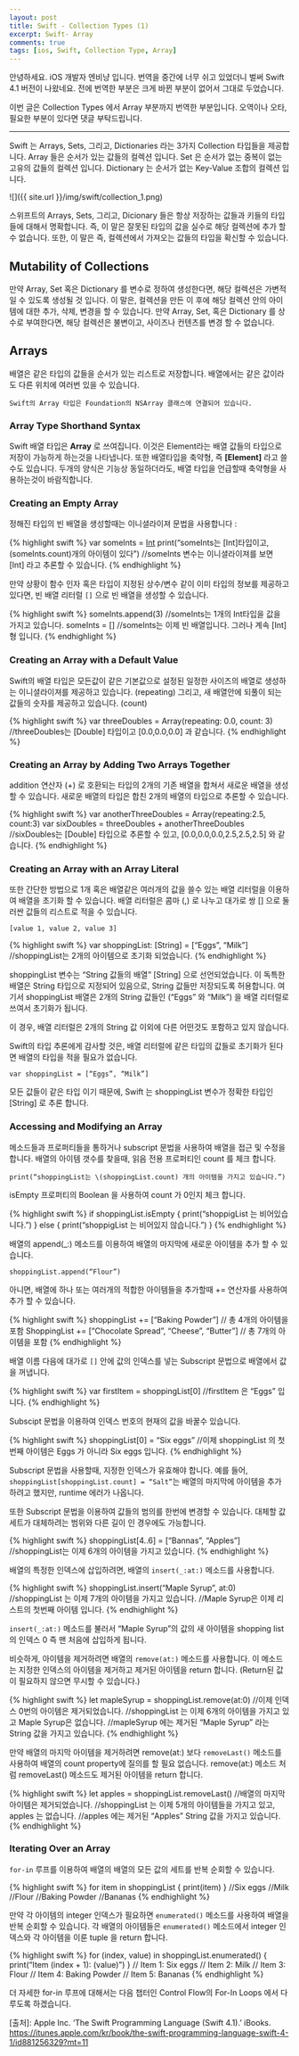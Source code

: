 ```yaml
---
layout: post
title: Swift - Collection Types (1)
excerpt: Swift- Array
comments: true
tags: [ios, Swift, Collection Type, Array]
---
```


안녕하세요. iOS 개발자 엔비냥 입니다. 번역을 중간에 너무 쉬고 있었더니 벌써 Swift 4.1 버전이 나왔네요. 전에 번역한 부분은 크게 바뀐 부분이 없어서 그대로 두었습니다.

이번 글은 Collection Types 에서 Array 부분까지 번역한 부분입니다. 오역이나 오타, 필요한 부분이 있다면 댓글 부탁드립니다.

---

Swift 는 Arrays, Sets, 그리고, Dictionaries 라는 3가지 Collection 타입들을 제공합니다.  Array 들은 순서가 있는 값들의 컬렉션 입니다. Set 은 순서가 없는 중복이 없는 고유의 값들의 컬렉션 입니다. Dictionary 는 순서가 없는 Key-Value 조합의 컬렉션 입니다.

![]({{ site.url }}/img/swift/collection_1.png)

스위프트의 Arrays, Sets, 그리고, Dicionary 들은 항상 저장하는 값들과 키들의 타입들에 대해서 명확합니다. 즉, 이 말은 잘못된 타입의 값을 실수로 해당 컬렉션에 추가 할 수 없습니다. 또한, 이 말은 즉, 컬렉션에서 가져오는 값들의 타입을 확신할 수 있습니다.

## Mutability of Collections
만약 Array, Set 혹은 Dictionary 를 변수로 정하여 생성한다면, 해당 컬렉션은 가변적일 수  있도록 생성될 것 입니다. 이 말은, 컬렉션을 만든 이 후에 해당 컬렉션 안의 아이템에 대한 추가, 삭제, 변경을 할 수 있습니다. 만약 Array, Set, 혹은 Dictionary 를 상수로 부여한다면, 해당 컬렉션은 불변이고, 사이즈나 컨텐츠를 변경 할 수 없습니다.

## Arrays
배열은 같은 타입의 값들을 순서가 있는 리스트로 저장합니다. 배열에서는 같은 값이라도 다른 위치에 여러번 있을 수 있습니다.

`Swift의 Array 타입은 Foundation의 NSArray 클래스에 연결되어 있습니다.`

### Array Type Shorthand Syntax
Swift 배열 타입은 **Array<Element>**  로 쓰여집니다. 이것은 Element라는 배열 값들의 타입으로 저장이 가능하게 하는것을 나타냅니다. 또한 배열타입을 축약형, 즉 **[Element]** 라고 쓸수도 있습니다. 두개의 양식은 기능상 동일하더라도, 배열 타입을 언급할때 축약형을 사용하는것이 바람직합니다.

### Creating an Empty Array
정해진 타입의 빈 배열을 생성할때는 이니셜라이져 문법을 사용합니다 :

{% highlight swift %}
var someInts = [Int]()
print(“someInts는 [Int]타입이고, \(someInts.count)개의 아이템이 있다”)
//someInts 변수는 이니셜라이져를 보면 [Int] 라고 추론할 수 있습니다.
{% endhighlight %}

만약 상황이 함수 인자 혹은 타입이 지정된 상수/변수 같이 이미 타입의 정보를 제공하고 있다면, 빈 배열 리터럴 `[]` 으로 빈 배열을  생성할 수 있습니다.

{% highlight swift %}
someInts.append(3)
//someInts는 1개의 Int타입을 값을 가지고 있습니다.
someInts = []
//someInts는 이제 빈 배열입니다. 그러나 계속 [Int]형 입니다.
{% endhighlight %}

### Creating an Array with a Default Value

Swift의 배열 타입은 모든값이 같은 기본값으로 설정된 일정한 사이즈의 배열로 생성하는 이니셜라이져를 제공하고 있습니다. (repeating) 그리고, 새 배열안에 되풀이 되는 값들의 숫자를 제공하고 있습니다. (count)

{% highlight swift %}
var threeDoubles = Array(repeating: 0.0, count: 3)
//threeDoubles는 [Double] 타입이고 [0.0,0.0,0.0] 과 같습니다.
{% endhighlight %}

### Creating an Array by Adding Two Arrays Together

addition 연산자 (+) 로 호환되는 타입의 2개의 기존 배열을 합쳐서 새로운 배열을 생성할 수 있습니다. 새로운 배열의 타입은 합친 2개의 배열의 타입으로 추론할 수 있습니다.

{% highlight swift %}
var anotherThreeDoubles = Array(repeating:2.5, count:3)
var sixDoubles = threeDoubles + anotherThreeDoubles
//sixDoubles는 [Double] 타입으로 추론할 수 있고, [0.0,0.0,0.0,2.5,2.5,2.5] 와 같습니다.
{% endhighlight %}

### Creating an Array with an Array Literal

또한 간단한 방법으로 1개 혹은 배열같은 여러개의 값을 쓸수 있는 배열 리터럴을 이용하여 배열을 초기화 할 수 있습니다.  배열 리터럴은 콤마 (,) 로 나누고 대가로 쌍 [] 으로 둘러싼 값들의 리스트로 적을 수 있습니다.

`[value 1, value 2, value 3]`

{% highlight swift %}
var shoppingList: [String] = [“Eggs”, “Milk”]
//shoppingList는 2개의 아이템으로 초기화 되었습니다.
{% endhighlight %}

shoppingList 변수는 “String 값들의 배열” [String] 으로  선언되었습니다. 이 독특한 배열은 String 타입으로 지정되어 있음으로, String 값들만 저장되도록 허용합니다. 여기서 shoppingList 배열은 2개의 String 값들인 (“Eggs” 와 “Milk”) 을 배열 리터럴로 쓰여서 초기화가 됩니다.

이 경우, 배열 리터럴은 2개의 String 값 이외에 다른 어떤것도 포함하고 있지 않습니다.  

Swift의 타입 추론에게 감사할 것은, 배열 리터럴에 같은 타입의 값들로 초기화가 된다면 배열의 타입을 적을 필요가 없습니다.

`var shoppingList = [“Eggs”, “Milk”]`

모든 값들이 같은 타입 이기 때문에, Swift 는 shoppingList 변수가 정확한 타입인 [String] 로 추론 합니다.

### Accessing and Modifying an Array

메소드들과 프로퍼티들을 통하거나 subscript 문법을 사용하여 배열을 접근 및 수정을 합니다. 배열의 아이템 갯수를 찾을때, 읽음 전용 프로퍼티인 count 를 체크 합니다.

`print(“shoppingList는 \(shoppingList.count) 개의 아이템을 가지고 있습니다.”)`

 isEmpty 프로퍼티의 Boolean 을 사용하여 count 가 0인지 체크 합니다.

{% highlight swift %}
if shoppingList.isEmpty {
	print(“shoppigList 는 비어있습니다.”)
} else {
	print(“shoppigList 는 비어있지 않습니다.”)
}
{% endhighlight %}

배열의 append(_:) 메소드를 이용하여 배열의 마지막에 새로운 아이템을 추가 할 수 있습니다.

`shoppingList.append(“Flour”)`

아니면, 배열에 하나 또는 여러개의 적합한 아이템들을 추가할때 += 연산자를 사용하여 추가 할 수 있습니다.

{% highlight swift %}
shoppingList += [“Baking Powder”] // 총 4개의 아이템을 포함
ShoppingList += [“Chocolate Spread”, “Cheese”, “Butter”] // 총 7개의 아이템을 포함
{% endhighlight %}

배열 이름 다음에 대가로 `[]`  안에 값의 인덱스를 넣는 Subscript 문법으로 배열에서 값을 꺼냅니다.

{% highlight swift %}
var firstItem = shoppingList[0]
//firstItem 은 “Eggs” 입니다.
{% endhighlight %}

 Subscipt 문법을 이용하여 인덱스 번호의 현재의 값을 바꿀수 있습니다.

{% highlight swift %}
shoppingList[0] = “Six eggs”
//이제 shoppingList 의 첫번째 아이템은 Eggs 가 아니라 Six eggs 입니다.
{% endhighlight %}

Subscript 문법을 사용할때, 지정한 인덱스가 유효해야 합니다. 예를 들어, `shoppingList[shoppingList.count] = “Salt”`는 배열의 마지막에 아이템을 추가 하려고 했지만, runtime 에러가 나옵니다.

또한 Subscript 문법을 이용하여 값들의 범의를 한번에 변경할 수 있습니다. 대체할 값 세트가 대체하려는 범위와 다른 길이 인 경우에도 가능합니다.

{% highlight swift %}
shoppingList[4..6] = [“Bannas”, “Apples”]
//shoppingList는 이제 6개의 아이템을 가지고 있습니다.
{% endhighlight %}

배열의 특정한 인덱스에 삽입하려면, 배열의 `insert(_:at:)` 메소드를 사용합니다.

{% highlight swift %}
shoppingList.insert(“Maple Syrup”, at:0)
//shoppingList 는 이제 7개의 아이템을 가지고 있습니다.
//Maple Syrup은 이제 리스트의 첫번째 아이템 입니다.
{% endhighlight %}

`insert(_:at:)` 메소드를 불러서 “Maple Syrup”의 값의 새 아이템을 shopping list 의 인덱스 0 즉 맨 처음에 삽입하게 됩니다.

비슷하게, 아이템을 제거하려면 배열의 `remove(at:)` 메소드를 사용합니다. 이 메소드는 지정한 인덱스의 아이템을 제거하고 제거된 아이템을 return 합니다. (Return된 값이 필요하지 않으면 무시할 수 있습니다.)

{% highlight swift %}
let mapleSyrup = shoppingList.remove(at:0)
//이제 인덱스 0번의 아이템은 제거되었습니다.
//shoppingList 는 이제 6개의 아이템을 가지고 있고 Maple Syrup은 없습니다.
//mapleSyrup 에는 제거된 “Maple Syrup” 라는 String 값을 가지고 있습니다.
{% endhighlight %}

만약 배열의 마지막 아이템을 제거하려면 remove(at:) 보다 `removeLast()` 메소드를 사용하여 배열의 count property에 질의를 할 필요 없습니다. remove(at:) 메소드 처럼 removeLast() 메소드도 제거된 아이템을 return 합니다.

{% highlight swift %}
let apples = shoppingList.removeLast()
//배열의 마지막 아이템은 제거되었습니다.
//shoppingList 는 이제 5개의 아이템들을 가지고 있고, apples 는 없습니다.
//apples 에는 제거된 “Apples” String 값을 가지고 있습니다.
{% endhighlight %}

### Iterating Over an Array

`for-in` 루프를 이용하여 배열의 배열의 모든 값의 세트를 반복 순회할 수 있습니다.

{% highlight swift %}
for item in shoppingList {
	print(item)
}
//Six eggs
//Milk
//Flour
//Baking Powder
//Bananas
{% endhighlight %}

 만약 각 아이템의 integer 인덱스가 필요하면 `enumerated()` 메소드를 사용하여 배열을 반복 순회할 수 있습니다. 각 배열의 아이템들은 `enumerated()` 메소드에서 integer 인덱스와 각 아이템을 이룬 tuple 을 return 합니다.

{% highlight swift %}
for (index, value) in shoppingList.enumerated() {
	print(“Item \(index + 1): \(value)”)
}
// Item 1: Six eggs
// Item 2: Milk
// Item 3: Flour
// Item 4: Baking Powder
// Item 5: Bananas
{% endhighlight %}

더 자세한 for-in 루프에 대해서는 다음 챕터인 Control Flow의 For-In Loops 에서 다루도록 하겠습니다.


[출처]: Apple Inc. ‘The Swift Programming Language (Swift 4.1).’ iBooks. https://itunes.apple.com/kr/book/the-swift-programming-language-swift-4-1/id881256329?mt=11
